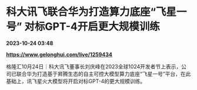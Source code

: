 # 科大讯飞联合华为打造算力底座“飞星一号” 对标GPT-4开启更大规模训练

**2023-10-24 03:48**

**https://www.gelonghui.com/live/1259434**

格隆汇10月24日｜科大讯飞董事长刘庆峰在2023全球1024开发者节上表示，公司已联合华为打造基于昇腾生态的自主可控大模型算力底座“飞星一号”平台，在此基础上，讯飞星火大模型将开启对标GPT-4的更大规模训练。